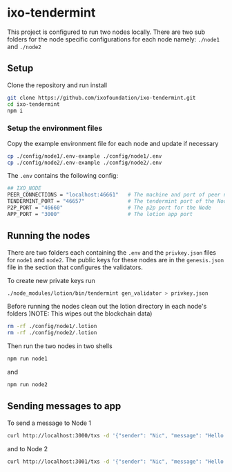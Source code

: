 # ixo-tendermint

This project is configured to run two nodes locally.  There are two sub folders for the node specific configurations for each node namely: `./node1` and `./node2`

## Setup
Clone the repository and run install

```sh
git clone https://github.com/ixofoundation/ixo-tendermint.git
cd ixo-tendermint
npm i
```

### Setup the environment files

Copy the example environment file for each node and update if necessary

```sh
cp ./config/node1/.env-example ./config/node1/.env
cp ./config/node2/.env-example ./config/node2/.env
```

The `.env` contains the following config:
```sh
## IXO_NODE
PEER_CONNECTIONS = "localhost:46661"   # The machine and port of peer nodes
TENDERMINT_PORT = "46657"              # The tendermint port of the Node
P2P_PORT = "46660"                     # The p2p port for the Node 
APP_PORT = "3000"                      # The lotion app port
```

## Running the nodes
There are two folders each containing the `.env` and the `privkey.json` files for `node1` and `node2`. The public keys for these nodes are in the `genesis.json` file in the section that configures the validators.

To create new private keys run 
```sh
./node_modules/lotion/bin/tendermint gen_validator > privkey.json
```

Before running the nodes clean out the lotion directory in each node's folders )NOTE: This wipes out the blockchain data)
```sh
rm -rf ./config/node1/.lotion
rm -rf ./config/node2/.lotion
```

Then run the two nodes in two shells
```sh 
npm run node1
```

and

```sh
npm run node2
```

## Sending messages to app

To send a message to Node 1

```sh
curl http://localhost:3000/txs -d '{"sender": "Nic", "message": "Hello Node 1"}'
```

and to Node 2


```sh
curl http://localhost:3001/txs -d '{"sender": "Nic", "message": "Hello Node 2"}'
```
